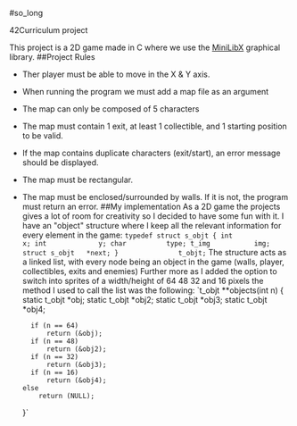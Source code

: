 #so_long

42Curriculum project

This project is a 2D game made in C where we use the [MiniLibX](https://harm-smits.github.io/42docs/libs/minilibx) graphical library. 
##Project Rules
  * Ther player must be able to move in the X & Y axis.
  * When running the program we must add a map file as an argument
  * The map can only be composed of 5 characters
  * The map must contain 1 exit, at least 1 collectible, and 1 starting position to be valid.
  * If the map contains duplicate characters (exit/start), an error message should be displayed.
  * The map must be rectangular.
  * The map must be enclosed/surrounded by walls. If it is not, the program must return an error.
##My implementation
  As a 2D game the projects gives a lot of room for creativity so I decided to have some fun with it.
  I have an "object" structure where I keep all the relevant information for every element in the game: 
    `typedef struct s_objt
    {
	    int				x;
	    int				y;
      char			type;
	    t_img			img;
	    struct s_objt	*next;
    }				t_objt;`
  The structure acts as a linked list, with every node being an object in the game (walls, player, collectibles, exits and enemies)
  Further more as I added the option to switch into sprites of a width/height of 64 48 32 and 16 pixels the method I used to call the list was the following:
      `t_objt	**objects(int n)
        {
          static t_objt	*obj;
          static t_objt	*obj2;
	        static t_objt	*obj3;
	        static t_objt	*obj4;

      	  if (n == 64)
  		      return (&obj);
  	      if (n == 48)
  		      return (&obj2);
  	      if (n == 32)
  		      return (&obj3);
  	      if (n == 16)
  		      return (&obj4);
  	    else
	  	    return (NULL);
      }`
